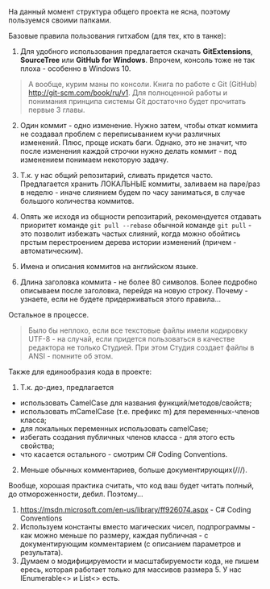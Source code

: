﻿На данный момент структура общего проекта не ясна, поэтому пользуемся своими папками.

Базовые правила пользования гитхабом (для тех, кто в танке):

1. Для удобного использования предлагается скачать __GitExtensions__, __SourceTree__ или __GitHub for Windows__. Впрочем, консоль тоже не так плоха - особенно в Windows 10.

  > А вообще, курим маны по консоли.
  > Книга по работе с Git (GitHub) http://git-scm.com/book/ru/v1. Для полноценной работы и понимания принципа системы Git достаточно будет прочитать первые 3 главы.

2. Один коммит - одно изменение. Нужно затем, чтобы откат коммита не создавал проблем с переписыванием кучи различных изменений. Плюс, проще искать баги. Однако, это не значит, что после изменения каждой строчки нужно делать коммит - под изменением понимаем некоторую задачу.

3. Т.к. у нас общий репозитарий, сливать придется часто. Предлагается хранить ЛОКАЛЬНЫЕ коммиты, заливаем на паре/раз в неделю - иначе слиянием будем по часу заниматься, в случае большого количества коммитов.

4. Опять же исходя из общности репозитарий, рекомендуется отдавать приоритет команде `git pull --rebase` обычной команде `git pull` - это позволит избежать частых слияний, когда можно обойтись прстым перестроением дерева истории изменений (причем - автоматическим).

5. Имена и описания коммитов на английском языке.

6. Длина заголовка коммита - не более 80 символов. Более подробно описываем после заголовка, перейдя на новую строку. Почему - узнаете, если не будете придерживаться этого правила...

Остальное в процессе.

> Было бы неплохо, если все текстовые файлы имели кодировку UTF-8 - на случай, если придется пользоваться в качестве редактора не только Студией. При этом Студия создает файлы в ANSI - помните об этом.

Также для единообразия кода в проекте:

1. Т.к. до-диез, предлагается
  - использовать CamelCase для названия функций/методов/свойств;
  - использовать mCamelCase (т.е. префикс m) для переменных-членов класса;
  - для локальных переменных использовать camelCase;
  - избегать создания публичных членов класса - для этого есть свойства;
  - что касается остального - смотрим C# Coding Conventions.
2. Меньше обычных комментариев, больше документирующих(///).

Вообще, хорошая практика считать, что код ваш будет читать полный, до отмороженности, дебил. Поэтому...

1. https://msdn.microsoft.com/en-us/library/ff926074.aspx - C# Coding Conventions
2. Используем константы вместо магических чисел, подпрограммы - как можно меньше по размеру, каждая публичная - с документирующим комментарием (с описанием параметров и результата).
3. Думаем о модифицируемости и масштабируемости кода, не пишем ересь, которая работает только для массивов размера 5. У нас IEnumerable<> и List<> есть.
